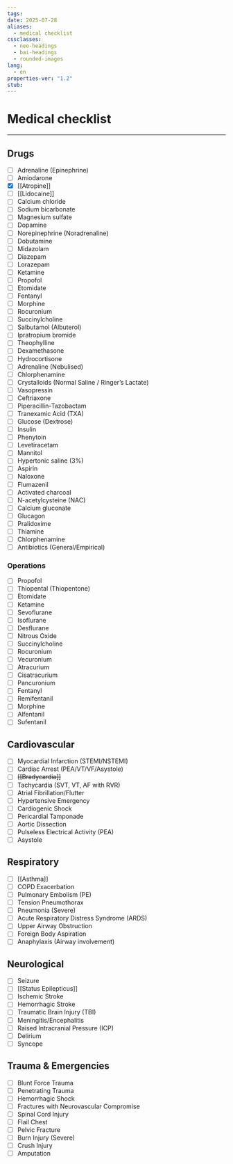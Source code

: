 ```yaml
---
tags: 
date: 2025-07-28
aliases:
  - medical checklist
cssclasses:
  - neo-headings
  - bai-headings
  - rounded-images
lang:
  - en
properties-ver: "1.2"
stub: 
---
```

# Medical checklist

***
## Drugs
- [ ] Adrenaline (Epinephrine)
- [ ] Amiodarone
- [x] [[Atropine]]
- [ ] [[Lidocaine]]
- [ ] Calcium chloride
- [ ] Sodium bicarbonate
- [ ] Magnesium sulfate
- [ ] Dopamine
- [ ] Norepinephrine (Noradrenaline)
- [ ] Dobutamine
- [ ] Midazolam
- [ ] Diazepam
- [ ] Lorazepam
- [ ] Ketamine
- [ ] Propofol
- [ ] Etomidate
- [ ] Fentanyl
- [ ] Morphine
- [ ] Rocuronium
- [ ] Succinylcholine
- [ ] Salbutamol (Albuterol)
- [ ] Ipratropium bromide
- [ ] Theophylline
- [ ] Dexamethasone
- [ ] Hydrocortisone
- [ ] Adrenaline (Nebulised)
- [ ] Chlorphenamine
- [ ] Crystalloids (Normal Saline / Ringer’s Lactate)
- [ ] Vasopressin
- [ ] Ceftriaxone
- [ ] Piperacillin-Tazobactam
- [ ] Tranexamic Acid (TXA)
- [ ] Glucose (Dextrose)
- [ ] Insulin
- [ ] Phenytoin
- [ ] Levetiracetam
- [ ] Mannitol
- [ ] Hypertonic saline (3%)
- [ ] Aspirin
- [ ] Naloxone
- [ ] Flumazenil
- [ ] Activated charcoal
- [ ] N-acetylcysteine (NAC)
- [ ] Calcium gluconate
- [ ] Glucagon
- [ ] Pralidoxime
- [ ] Thiamine
- [ ] Chlorphenamine
- [ ] Antibiotics (General/Empirical)

### Operations
- [ ] Propofol
- [ ] Thiopental (Thiopentone)
- [ ] Etomidate
- [ ] Ketamine
- [ ] Sevoflurane
- [ ] Isoflurane
- [ ] Desflurane
- [ ] Nitrous Oxide
- [ ] Succinylcholine
- [ ] Rocuronium
- [ ] Vecuronium
- [ ] Atracurium
- [ ] Cisatracurium
- [ ] Pancuronium
- [ ] Fentanyl
- [ ] Remifentanil
- [ ] Morphine
- [ ] Alfentanil
- [ ] Sufentanil
## Cardiovascular
- [ ] Myocardial Infarction (STEMI/NSTEMI)
- [ ] Cardiac Arrest (PEA/VT/VF/Asystole)
- [ ] ~~[[Bradycardia]]~~
- [ ] Tachycardia (SVT, VT, AF with RVR)
- [ ] Atrial Fibrillation/Flutter
- [ ] Hypertensive Emergency
- [ ] Cardiogenic Shock
- [ ] Pericardial Tamponade
- [ ] Aortic Dissection
- [ ] Pulseless Electrical Activity (PEA)
- [ ] Asystole

## Respiratory
- [ ] [[Asthma]]
- [ ] COPD Exacerbation
- [ ] Pulmonary Embolism (PE)
- [ ] Tension Pneumothorax
- [ ] Pneumonia (Severe)
- [ ] Acute Respiratory Distress Syndrome (ARDS)
- [ ] Upper Airway Obstruction
- [ ] Foreign Body Aspiration
- [ ] Anaphylaxis (Airway involvement)

## Neurological
- [ ] Seizure
- [ ] [[Status Epilepticus]]
- [ ] Ischemic Stroke
- [ ] Hemorrhagic Stroke
- [ ] Traumatic Brain Injury (TBI)
- [ ] Meningitis/Encephalitis
- [ ] Raised Intracranial Pressure (ICP)
- [ ] Delirium
- [ ] Syncope

## Trauma & Emergencies
- [ ] Blunt Force Trauma
- [ ] Penetrating Trauma
- [ ] Hemorrhagic Shock
- [ ] Fractures with Neurovascular Compromise
- [ ] Spinal Cord Injury
- [ ] Flail Chest
- [ ] Pelvic Fracture
- [ ] Burn Injury (Severe)
- [ ] Crush Injury
- [ ] Amputation
